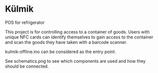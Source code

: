 # Külmik
POS for refrigerator

This project is for controlling access to a container of goods. Users with unique NFC cards can identify themselves to gain access to the container and scan the goods they have taken with a barcode scanner.

kulmik-offline.ino can be considered as the entry point.

See schematics.png to see which components are used and how they should be connected.

